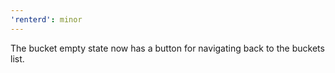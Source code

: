 ```yaml
---
'renterd': minor
---
```


The bucket empty state now has a button for navigating back to the buckets list.
